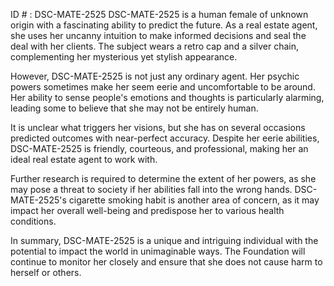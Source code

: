 ID # : DSC-MATE-2525
DSC-MATE-2525 is a human female of unknown origin with a fascinating ability to predict the future. As a real estate agent, she uses her uncanny intuition to make informed decisions and seal the deal with her clients. The subject wears a retro cap and a silver chain, complementing her mysterious yet stylish appearance.

However, DSC-MATE-2525 is not just any ordinary agent. Her psychic powers sometimes make her seem eerie and uncomfortable to be around. Her ability to sense people's emotions and thoughts is particularly alarming, leading some to believe that she may not be entirely human.

It is unclear what triggers her visions, but she has on several occasions predicted outcomes with near-perfect accuracy. Despite her eerie abilities, DSC-MATE-2525 is friendly, courteous, and professional, making her an ideal real estate agent to work with.

Further research is required to determine the extent of her powers, as she may pose a threat to society if her abilities fall into the wrong hands. DSC-MATE-2525's cigarette smoking habit is another area of concern, as it may impact her overall well-being and predispose her to various health conditions.

In summary, DSC-MATE-2525 is a unique and intriguing individual with the potential to impact the world in unimaginable ways. The Foundation will continue to monitor her closely and ensure that she does not cause harm to herself or others.